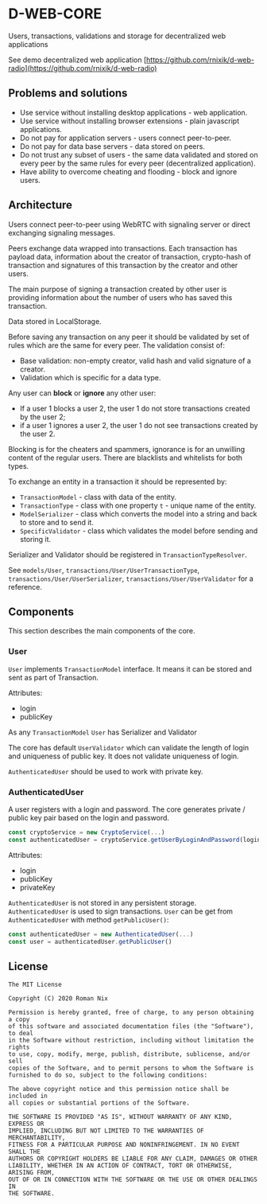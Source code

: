 # D-WEB-CORE

Users, transactions, validations and storage for decentralized web applications

See demo decentralized web application [https://github.com/rnixik/d-web-radio](https://github.com/rnixik/d-web-radio)

## Problems and solutions

* Use service without installing desktop applications - web application.
* Use service without installing browser extensions - plain javascript applications.
* Do not pay for application servers - users connect peer-to-peer.
* Do not pay for data base servers - data stored on peers.
* Do not trust any subset of users - the same data validated and stored 
  on every peer by the same rules for every peer (decentralized application).
* Have ability to overcome cheating and flooding - block and ignore users.

## Architecture

Users connect peer-to-peer using WebRTC with signaling server or direct
exchanging signaling messages.

Peers exchange data wrapped into transactions. 
Each transaction has payload data, information about the creator of transaction,
crypto-hash of transaction and signatures of this transaction by the creator and other users.

The main purpose of signing a transaction created by other user is providing information
about the number of users who has saved this transaction.

Data stored in LocalStorage.

Before saving any transaction on any peer it should be validated by set of rules 
which are the same for every peer.
The validation consist of:
* Base validation: non-empty creator, valid hash and valid signature of a creator.
* Validation which is specific for a data type.

Any user can **block** or **ignore** any other user:
* If a user 1 blocks a user 2, the user 1 do not store transactions created by the user 2;
* if a user 1 ignores a user 2, the user 1 do not see transactions created by the user 2.

Blocking is for the cheaters and spammers, ignorance is for an unwilling content of the regular users.
There are blacklists and whitelists for both types.

To exchange an entity in a transaction it should be represented by:
* `TransactionModel` - class with data of the entity.
* `TransactionType` - class with one property `t` - unique name of the entity.
* `ModelSerializer` - class which converts the model into a string and back to store and to send it.
* `SpecificValidator` - class which validates the model before sending and storing it.

Serializer and Validator should be registered in `TransactionTypeResolver`.

See `models/User`, `transactions/User/UserTransactionType`, 
`transactions/User/UserSerializer`, `transactions/User/UserValidator` for a reference.

## Components

This section describes the main components of the core.

### User

`User` implements `TransactionModel` interface. 
It means it can be stored and sent as part of Transaction.

Attributes:
* login
* publicKey

As any `TransactionModel` `User` has Serializer and Validator

The core has default `UserValidator` which can validate
the length of login and uniqueness of public key.
It does not validate uniqueness of login.

`AuthenticatedUser` should be used to work with private key.

### AuthenticatedUser

A user registers with a login and password.
The core generates private / public key pair based on the login and password.

```typescript
const cryptoService = new CryptoService(...)
const authenticatedUser = cryptoService.getUserByLoginAndPassword(login, password)
```

Attributes:
* login
* publicKey
* privateKey

`AuthenticatedUser` is not stored in any persistent storage.
`AuthenticatedUser` is used to sign transactions.
`User` can be get from `AuthenticatedUser` with method `getPublicUser()`:

```typescript
const authenticatedUser = new AuthenticatedUser(...)
const user = authenticatedUser.getPublicUser()
```

## License

    The MIT License

    Copyright (C) 2020 Roman Nix

    Permission is hereby granted, free of charge, to any person obtaining a copy
    of this software and associated documentation files (the "Software"), to deal
    in the Software without restriction, including without limitation the rights
    to use, copy, modify, merge, publish, distribute, sublicense, and/or sell
    copies of the Software, and to permit persons to whom the Software is
    furnished to do so, subject to the following conditions:

    The above copyright notice and this permission notice shall be included in
    all copies or substantial portions of the Software.

    THE SOFTWARE IS PROVIDED "AS IS", WITHOUT WARRANTY OF ANY KIND, EXPRESS OR
    IMPLIED, INCLUDING BUT NOT LIMITED TO THE WARRANTIES OF MERCHANTABILITY,
    FITNESS FOR A PARTICULAR PURPOSE AND NONINFRINGEMENT. IN NO EVENT SHALL THE
    AUTHORS OR COPYRIGHT HOLDERS BE LIABLE FOR ANY CLAIM, DAMAGES OR OTHER
    LIABILITY, WHETHER IN AN ACTION OF CONTRACT, TORT OR OTHERWISE, ARISING FROM,
    OUT OF OR IN CONNECTION WITH THE SOFTWARE OR THE USE OR OTHER DEALINGS IN
    THE SOFTWARE.
